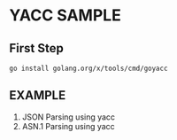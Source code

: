 # YACC SAMPLE
## First Step
`
go install golang.org/x/tools/cmd/goyacc
`

## EXAMPLE
1. JSON Parsing using yacc
2. ASN.1 Parsing using yacc
